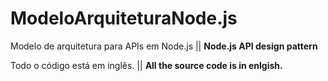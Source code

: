 # ModeloArquiteturaNode.js
Modelo de arquitetura para APIs em Node.js || **Node.js API design pattern**

Todo o código está em inglês. || **All the source code is in enlgish.**
